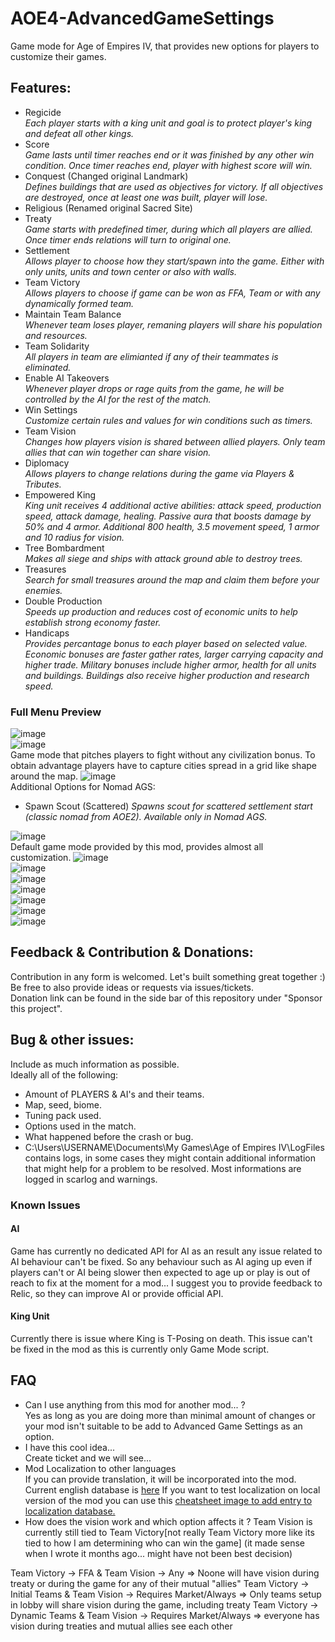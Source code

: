 # AOE4-AdvancedGameSettings
Game mode for Age of Empires IV, that provides new options for players to customize their games. 

## Features:
* Regicide  
_Each player starts with a king unit and goal is to protect player's king and defeat all other kings._
* Score  
_Game lasts until timer reaches end or it was finished by any other win condition. Once timer reaches end, player with highest score will win._
* Conquest (Changed original Landmark)   
_Defines buildings that are used as objectives for victory. If all objectives are destroyed, once at least one was built, player will lose._
* Religious (Renamed original Sacred Site)
* Treaty  
_Game starts with predefined timer, during which all players are allied. Once timer ends relations will turn to original one._
* Settlement  
_Allows player to choose how they start/spawn into the game. Either with only units, units and town center or also with walls._
* Team Victory  
_Allows players to choose if game can be won as FFA, Team or with any dynamically formed team._
* Maintain Team Balance  
_Whenever team loses player, remaning players will share his population and resources._
* Team Solidarity  
_All players in team are elimianted if any of their teammates is eliminated._
* Enable AI Takeovers  
_Whenever player drops or rage quits from the game, he will be controlled by the AI for the rest of the match._
* Win Settings  
_Customize certain rules and values for win conditions such as timers._
* Team Vision  
_Changes how players vision is shared between allied players. Only team allies that can win together can share vision._
* Diplomacy  
_Allows players to change relations during the game via Players & Tributes._
* Empowered King  
_King unit receives 4 additional active abilities: attack speed, production speed, attack damage, healing. Passive aura that boosts damage by 50% and 4 armor. Additional 800 health, 3.5 movement speed, 1 armor and 10 radius for vision._
* Tree Bombardment  
_Makes all siege and ships with attack ground able to destroy trees._
* Treasures  
_Search for small treasures around the map and claim them before your enemies._
* Double Production  
_Speeds up production and reduces cost of economic units to help establish strong economy faster._
* Handicaps  
_Provides percantage bonus to each player based on selected value. Economic bonuses are faster gather rates, larger carrying capacity and higher trade. Military bonuses include higher armor, health for all units and buildings. Buildings also receive higher production and research speed._
### Full Menu Preview
![image](https://user-images.githubusercontent.com/37557138/169667259-c9b3af09-d406-4e96-a2cb-9e5db00eb363.png)   
![image](https://user-images.githubusercontent.com/37557138/179069958-e119b2f6-58fe-478d-a361-64b16c09bb8e.png)    
Game mode that pitches players to fight without any civilization bonus. To obtain advantage players have to capture cities spread in a grid like shape around the map.
![image](https://user-images.githubusercontent.com/37557138/179069844-ef919d42-5225-467b-b775-57d0ad965999.png)   
Additional Options for Nomad AGS:
* Spawn Scout (Scattered)
_Spawns scout for scattered settlement start (classic nomad from AOE2). Available only in Nomad AGS._

![image](https://user-images.githubusercontent.com/37557138/179069811-aa982eea-47e1-47e8-8824-063706852409.png)    
Default game mode provided by this mod, provides almost all customization.
![image](https://user-images.githubusercontent.com/37557138/179068645-195cc617-dc53-47aa-b460-8d0ee02b3da2.png)   
![image](https://user-images.githubusercontent.com/37557138/179068717-7c699581-aba8-4763-9759-ed00f27f127f.png)   
![image](https://user-images.githubusercontent.com/37557138/179068770-711d5091-6901-496d-98bb-a54c17d05369.png)   
![image](https://user-images.githubusercontent.com/37557138/179069141-6fea89cb-5649-4ef9-8e27-df2678795731.png)   
![image](https://user-images.githubusercontent.com/37557138/179069268-743ee388-0920-4897-91f3-eecc6d49cf98.png)  
![image](https://user-images.githubusercontent.com/37557138/179069453-7febbf28-7d1d-4dde-83c3-fb0e90268351.png)  
![image](https://user-images.githubusercontent.com/37557138/179069611-81ccae9c-e95a-4121-9586-6a9678472879.png)   
  

## Feedback & Contribution & Donations:
Contribution in any form is welcomed. Let's built something great together :)   
Be free to also provide ideas or requests via issues/tickets.  
Donation link can be found in the side bar of this repository under "Sponsor this project".

## Bug & other issues:    
Include as much information as possible.   
Ideally all of the following:  
- Amount of PLAYERS & AI's and their teams.
- Map, seed, biome. 
- Tuning pack used.
- Options used in the match.  
- What happened before the crash or bug.  
- C:\Users\USERNAME\Documents\My Games\Age of Empires IV\LogFiles contains logs, in some cases they might contain additional information that might help for a problem to be resolved. Most informations are logged in scarlog and warnings.  

### Known Issues

#### AI
Game has currently no dedicated API for AI as an result any issue related to AI behaviour can't be fixed. So any behaviour such as AI aging up even if players can't or AI being slower then expected to age up or play is out of reach to fix at the moment for a mod...
I suggest you to provide feedback to Relic, so they can improve AI or provide official API.  

#### King Unit
Currently there is issue where King is T-Posing on death. This issue can't be fixed in the mod as this is currently only Game Mode script.

## FAQ
* Can I use anything from this mod for another mod... ?  
Yes as long as you are doing more than minimal amount of changes or your mod isn't suitable to be add to Advanced Game Settings as an option.   
* I have this cool idea...  
Create ticket and we will see...
* Mod Localization to other languages  
If you can provide translation, it will be incorporated into the mod. Current english database is [here](https://github.com/Woprok/AOE4-AdvancedGameSettings/blob/master/assets/locdb/Advanced%20Game%20Settings_en.csv) If you want to test localization on local version of the mod you can use this [cheatsheet image to add entry to localization database.](https://github.com/Woprok/AOE4-AdvancedGameSettings/blob/master/resources/GUIDE%20TO%20NEW%20LOCALIZATION.png)
* How does the vision work and which option affects it ?
Team Vision is currently still tied to Team Victory[not really Team Victory more like its tied to how I am determining who can win the game] (it made sense when I wrote it months ago... might have not been best decision)

Team Victory -> FFA & Team Vision -> Any => Noone will have vision during treaty or during the game for any of their mutual "allies"
Team Victory -> Initial Teams & Team Vision -> Requires Market/Always => Only teams setup in lobby will share vision during the game, including treaty
Team Victory -> Dynamic Teams & Team Vision -> Requires Market/Always => everyone has vision during treaties and mutual allies see each other
